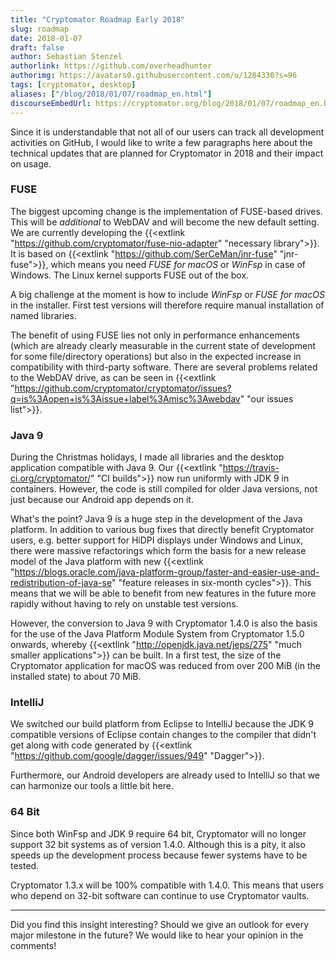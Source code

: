 ```yaml
---
title: "Cryptomator Roadmap Early 2018"
slug: roadmap
date: 2018-01-07
draft: false
author: Sebastian Stenzel
authorlink: https://github.com/overheadhunter
authorimg: https://avatars0.githubusercontent.com/u/1204330?s=96
tags: [cryptomator, desktop]
aliases: ["/blog/2018/01/07/roadmap_en.html"]
discourseEmbedUrl: https://cryptomator.org/blog/2018/01/07/roadmap_en.html
---
```

Since it is understandable that not all of our users can track all development activities on GitHub, I would like to write a few paragraphs here about the technical updates that are planned for Cryptomator in 2018 and their impact on usage.

### FUSE
The biggest upcoming change is the implementation of FUSE-based drives. This will be _additional_ to WebDAV and will become the new default setting. We are currently developing the {{<extlink "https://github.com/cryptomator/fuse-nio-adapter" "necessary library">}}. It is based on {{<extlink "https://github.com/SerCeMan/jnr-fuse" "jnr-fuse">}}, which means you need _FUSE for macOS_ or _WinFsp_ in case of Windows. The Linux kernel supports FUSE out of the box.

A big challenge at the moment is how to include _WinFsp_ or _FUSE for macOS_ in the installer. First test versions will therefore require manual installation of named libraries.

The benefit of using FUSE lies not only in performance enhancements (which are already clearly measurable in the current state of development for some file/directory operations) but also in the expected increase in compatibility with third-party software. There are several problems related to the WebDAV drive, as can be seen in {{<extlink "https://github.com/cryptomator/cryptomator/issues?q=is%3Aopen+is%3Aissue+label%3Amisc%3Awebdav" "our issues list">}}.

### Java 9
During the Christmas holidays, I made all libraries and the desktop application compatible with Java 9. Our {{<extlink "https://travis-ci.org/cryptomator/" "CI builds">}} now run uniformly with JDK 9 in containers. However, the code is still compiled for older Java versions, not just because our Android app depends on it.

What's the point? Java 9 is a huge step in the development of the Java platform. In addition to various bug fixes that directly benefit Cryptomator users, e.g. better support for HiDPI displays under Windows and Linux, there were massive refactorings which form the basis for a new release model of the Java platform with new {{<extlink "https://blogs.oracle.com/java-platform-group/faster-and-easier-use-and-redistribution-of-java-se" "feature releases in six-month cycles">}}. This means that we will be able to benefit from new features in the future more rapidly without having to rely on unstable test versions.

However, the conversion to Java 9 with Cryptomator 1.4.0 is also the basis for the use of the Java Platform Module System from Cryptomator 1.5.0 onwards, whereby {{<extlink "http://openjdk.java.net/jeps/275" "much smaller applications">}} can be built. In a first test, the size of the Cryptomator application for macOS was reduced from over 200 MiB (in the installed state) to about 70 MiB.

### IntelliJ
We switched our build platform from Eclipse to IntelliJ because the JDK 9 compatible versions of Eclipse contain changes to the compiler that didn't get along with code generated by {{<extlink "https://github.com/google/dagger/issues/949" "Dagger">}}.

Furthermore, our Android developers are already used to IntelliJ so that we can harmonize our tools a little bit here.

### 64 Bit
Since both WinFsp and JDK 9 require 64 bit, Cryptomator will no longer support 32 bit systems as of version 1.4.0. Although this is a pity, it also speeds up the development process because fewer systems have to be tested.

Cryptomator 1.3.x will be 100% compatible with 1.4.0. This means that users who depend on 32-bit software can continue to use Cryptomator vaults.

---

Did you find this insight interesting? Should we give an outlook for every major milestone in the future? We would like to hear your opinion in the comments!
